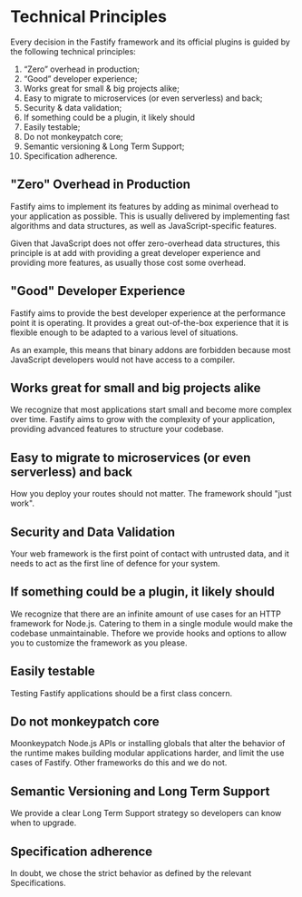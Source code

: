 # Technical Principles

Every decision in the Fastify framework and its official plugins is guided by
the following technical principles:

1. “Zero” overhead in production;
2. “Good” developer experience;
3. Works great for small & big projects alike;
4. Easy to migrate to microservices (or even serverless) and back;
5. Security & data validation;
6. If something could be a plugin, it likely should
7. Easily testable;
8. Do not monkeypatch core;
9. Semantic versioning & Long Term Support;
10. Specification adherence.

## "Zero" Overhead in Production

Fastify aims to implement its features by adding as minimal overhead to your
application as possible.
This is usually delivered by implementing fast algorithms and data structures,
as well as JavaScript-specific features.

Given that JavaScript does not offer zero-overhead data structures, this principle
is at add with providing a great developer experience and providing more features,
as usually those cost some overhead.

## "Good" Developer Experience

Fastify aims to provide the best developer experience at the performance point
it is operating.
It provides a great out-of-the-box experience that it is flexible enough to be
adapted to a various level of situations.

As an example, this means that binary addons are forbidden because most JavaScript
developers would not
have access to a compiler.

## Works great for small and big projects alike

We recognize that most applications start small and become more complex over time.
Fastify aims to grow with
the complexity of your application, providing advanced features to structure
your codebase.

## Easy to migrate to microservices (or even serverless) and back

How you deploy your routes should not matter. The framework should "just work".

## Security and Data Validation

Your web framework is the first point of contact with untrusted data, and it
needs to act as the first line of defence for your system.

## If something could be a plugin, it likely should

We recognize that there are an infinite amount of use cases for an HTTP framework
for Node.js. Catering to them in a single module would make the codebase unmaintainable.
Thefore we provide hooks and options to allow you to customize the framework
as you please.

## Easily testable

Testing Fastify applications should be a first class concern.

## Do not monkeypatch core

Moonkeypatch Node.js APIs or installing globals that alter the behavior of the
runtime makes building modular applications harder, and limit the use cases of Fastify.
Other frameworks do this and we do not.

## Semantic Versioning and Long Term Support

We provide a clear Long Term Support strategy so developers can know when to upgrade.

## Specification adherence

In doubt, we chose the strict behavior as defined by the relevant Specifications.
